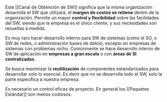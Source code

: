 Este [[Canal de Obtención de SW]] significa que la misma organización desarrolla el SW que utilizará, el **margen de costos se retiene** dentro de la organización. Permite un mayor **control y flexibilidad** sobre las facilidades del SW, siendo que la empresa es el único cliente, y sus necesidades son resueltas a medida.

Es muy raro hacer desarrollo interno para SW de sistemas (como el SO, o SW de redes, o administración bases de datos), excepto en empresas de sistemas con problemas nicho. Comúnmente se hace desarrollo interno de SW de aplicación en **empresas a gran escala** o con **áreas de SI centralizadas**.

Se busca maximizar la **reutilización** de componentes estandarizados para desarrollar solo lo esencial. Es decir que no se desarrolla todo el SW, solo la parte específica a nuestra empresa.

Es necesario un control eficaz de proyecto. En general los [[Paquetes Estándar]] son menos costosos.
